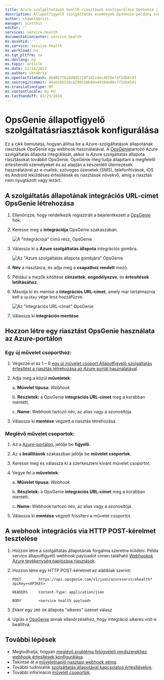 ```yaml
---
title: Azure-szolgáltatások health-riasztások konfigurálása OpsGenie |} Microsoft Docs
description: Állapotfigyelő szolgáltatás események OpsGenie-példány személyre szabott értesítések lekérése.
author: shawntabrizi
manager: scotthit
editor: ''
services: service-health
documentationcenter: service-health
ms.assetid: ''
ms.service: service-health
ms.workload: na
ms.tgt_pltfrm: na
ms.devlang: na
ms.topic: article
ms.date: 11/14/2017
ms.author: shtabriz
ms.openlocfilehash: 6b8017f62dd895219f1d2cdac40f0efdf2db6c93
ms.sourcegitcommit: 48ab1b6526ce290316b9da4d18de00c77526a541
ms.translationtype: MT
ms.contentlocale: hu-HU
ms.lasthandoff: 03/23/2018
---
```

# <a name="configure-service-health-alerts-with-opsgenie"></a>OpsGenie állapotfigyelő szolgáltatásriasztások konfigurálása

Ez a cikk bemutatja, hogyan állítsa be a Azure-szolgáltatások állapotának riasztások OpsGenie egy webhook használatával. A [OpsGenie](https://www.opsgenie.com/)tartozó Azure szolgáltatás állapota integrálását, akkor is Azure szolgáltatás állapota riasztásokat továbbít OpsGenie. OpsGenie meg tudja állapítani a megfelelő értesítendő személyeket és az alapján a készenléti ütemezések használatával az e-mailek, szöveges üzenetek (SMS), telefonhívások, iOS és Android leküldéses értesítések és riasztások növekvő, amíg a riasztás nem nyugtázott vagy lezárt.

## <a name="creating-a-service-health-integration-url-in-opsgenie"></a>A szolgáltatás állapotának integrációs URL-címet OpsGenie létrehozása
1.  Ellenőrizze, hogy rendelkezik regisztrált a bejelentkezett a [OpsGenie](https://www.opsgenie.com/) fiók.

2.  Keresse meg a **integrációja** OpsGenie szakaszában.

    ![A "Integrációja" című rész, OpsGenie](./media/webhook-alerts/opsgenie-integrations-section.png)

3.  Válassza ki a **Azure szolgáltatás állapota** integrációs gombra.

    ![Az "Azure szolgáltatás állapota gombjára" OpsGenie](./media/webhook-alerts/opsgenie-azureservicehealth-button.png)

4.  **Név** a riasztásra, és adja meg a **csapathoz rendelt** mező.

5.  Például a mezők kitöltése **címzettek**, **engedélyezve**, és **értesítések letiltásához**.

6.  Másolja ki és mentse a **integrációs URL-címet**, amely már tartalmaznia kell a `apiKey` vége lesz hozzáfűzve.

    ![Az "integrációs URL-címet" OpsGenie](./media/webhook-alerts/opsgenie-integration-url.png)

7.  Válassza ki **integrációs mentése**

## <a name="create-an-alert-using-opsgenie-in-the-azure-portal"></a>Hozzon létre egy riasztást OpsGenie használata az Azure-portálon
### <a name="for-a-new-action-group"></a>Egy új művelet csoporthoz:
1. Végezze el az 1 – 8 [egy új művelet csoport Állapotfigyelő szolgáltatás értesítést a riasztás létrehozása az Azure portál használatával](../monitoring-and-diagnostics/monitoring-activity-log-alerts-on-service-notifications.md).

2. Adja meg a közül **műveletek**:

    a. **Művelet típusa:** *Webhook*

    b. **Részletek:** a OpsGenie **integrációs URL-címet** meg a korábban mentett.

    c. **Name:** Webhook tartozó név, az alias vagy a azonosítója.

3. Válassza ki **mentése** végzett a riasztás létrehozása.

### <a name="for-an-existing-action-group"></a>Meglévő művelet csoportok:
1. Az a [Azure-portálon](https://portal.azure.com/), jelölje be **figyelő**.

2. Az a **beállítások** szakaszban jelölje be **művelet csoportok**.

3. Keresse meg és válassza ki a szerkeszteni kívánt művelet csoportot.

4. Vegye fel a **műveletek**:

    a. **Művelet típusa:** *Webhook*

    b. **Részletek:** a OpsGenie **integrációs URL-címet** meg a korábban mentett.

    c. **Name:** Webhook tartozó név, az alias vagy a azonosítója.

5. Válassza ki **mentése** végzett frissíteni a művelet csoportot.

## <a name="testing-your-webhook-integration-via-an-http-post-request"></a>A webhook integrációs via HTTP POST-kérelmet tesztelése
1. Hozzon létre a szolgáltatás állapotának forgalma szeretne küldeni. Példa service állapotfigyelő webhook payloadot címen található [Webhookok Azure tevékenység naplózása riasztások](../monitoring-and-diagnostics/monitoring-activity-log-alerts-webhook.md).

2. Hozzon létre egy HTTP POST-kérelmet az alábbiak szerint:

    ```
    POST        https://api.opsgenie.com/v1/json/azureservicehealth?apiKey=<APIKEY>

    HEADERS     Content-Type: application/json

    BODY        <service health payload>
    ```
3. Ekkor egy `200 OK` állapota "sikeres" üzenet válasz

4. Ugrás a [OpsGenie](https://www.opsgenie.com/) annak ellenőrzéséhez, hogy integráció sikeres volt-e beállítva.

## <a name="next-steps"></a>További lépések
- Megtudhatja, hogyan [meglévő probléma felügyeleti rendszerekhez webhook értesítések konfigurálása](service-health-alert-webhook-guide.md).
- Tekintse át a [műveletnapló riasztási webhook séma](../monitoring-and-diagnostics/monitoring-activity-log-alerts-webhook.md). 
- További tudnivalók [szolgáltatás állapotával kapcsolatos értesítésekre](../monitoring-and-diagnostics/monitoring-service-notifications.md).
- További információ [művelet csoportok](../monitoring-and-diagnostics/monitoring-action-groups.md).